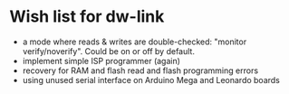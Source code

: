 # Wish list for dw-link

* a mode where reads & writes are double-checked: "monitor
  verify/noverify". Could be on or off by default.
* implement simple ISP programmer (again)
* recovery for RAM and flash read and flash programming errors
* using unused serial interface on Arduino Mega and Leonardo boards

